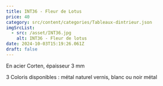 ```yaml
---
title: INT36 - Fleur de Lotus
price: 40
category: src/content/categories/Tableaux-dintrieur.json
imgSrcList:
  - src: /asset/INT36.jpg
    alt: INT36 - Fleur de lotus
date: 2024-10-03T15:19:26.061Z
draft: false
---
```


En acier Corten, épaisseur 3 mm

3 Coloris disponibles : métal naturel vernis, blanc ou noir métal
